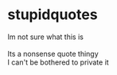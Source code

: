 # stupidquotes

Im not sure what this is<br><br>
Its a nonsense quote thingy<br>
I can't be bothered to private it<br>

